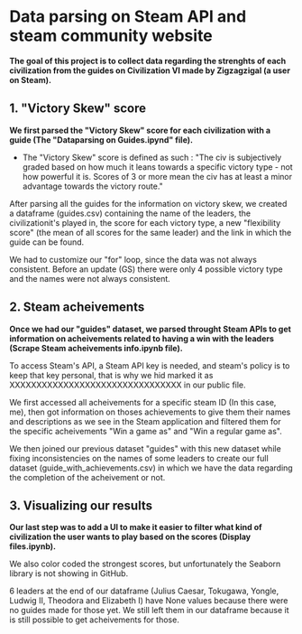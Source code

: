 # Data parsing on Steam API and steam community website

**The goal of this project is to collect data regarding the strenghts of each civilization from the guides on Civilization VI made by Zigzagzigal (a user on Steam).** 

## 1. "Victory Skew" score
**We first parsed the "Victory Skew" score for each civilization with a guide (The "Dataparsing on Guides.ipynd" file).**

  - The "Victory Skew" score is defined as such : "The civ is subjectively graded based on how much it leans towards a specific victory type - not how powerful it is. Scores of 3 or more mean the civ has at least a minor advantage towards the victory route."

After parsing all the guides for the information on victory skew, we created a dataframe (guides.csv) containing the name of the leaders, the civilizationit's played in, the score for each victory type, a new "flexibility score" (the mean of all scores for the same leader) and the link in which the guide can be found. 

We had to customize our "for" loop, since the data was not always consistent. Before an update (GS) there were only 4 possible victory type and the names were not always consistent.

## 2. Steam acheivements
**Once we had our "guides" dataset, we parsed throught Steam APIs to get information on acheivements related to having a win with the leaders (Scrape Steam acheivements info.ipynb file).**

To access Steam's API, a Steam API key is needed, and steam's policy is to keep that key personal, that is why we hid marked it as XXXXXXXXXXXXXXXXXXXXXXXXXXXXXXXX in our public file. 

We first accessed all acheivements for a specific steam ID (In this case, me), then got information on thoses achievements to give them their names and descriptions as we see in the Steam application and filtered them for the specific acheivements "Win a game as" and "Win a regular game as".

We then joined our previous dataset "guides" with this new dataset while fixing inconsistencies on the names of some leaders to create our full dataset (guide_with_achievements.csv) in which we have the data regarding the completion of the acheivement or not.

## 3. Visualizing our results
**Our last step was to add a UI to make it easier to filter what kind of civilization the user wants to play based on the scores (Display files.ipynb).**

We also color coded the strongest scores, but unfortunately the Seaborn library is not showing in GitHub.

6 leaders at the end of our dataframe (Julius Caesar, Tokugawa, Yongle, Ludwig II, Theodora and Elizabeth I) have None values because there were no guides made for those yet. We still left them in our dataframe because it is still possible to get acheivements for those.
